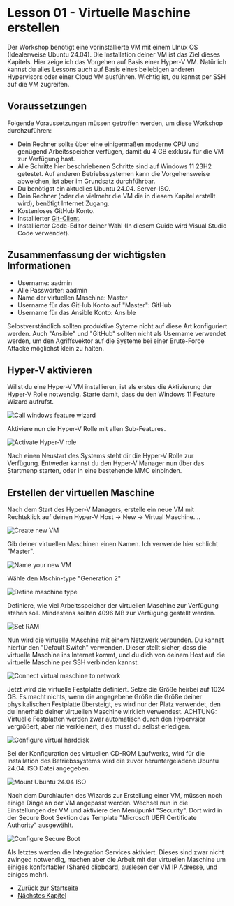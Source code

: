 # Lesson 01 - Virtuelle Maschine erstellen

Der Workshop benötigt eine vorinstallierte VM mit einem LInux OS (Idealerweise Ubuntu 24.04). Die Installation deiner VM ist das Ziel dieses Kapitels. Hier zeige ich das Vorgehen auf Basis einer Hyper-V VM. Natürlich kannst du alles Lessons auch auf Basis eines beliebigen anderen Hypervisors oder einer Cloud VM ausführen. Wichtig ist, du kannst per SSH auf die VM zugreifen.

## Voraussetzungen

Folgende Voraussetzungen müssen getroffen werden, um diese Workshop durchzuführen:

- Dein Rechner sollte über eine einigermaßen moderne CPU und genügend Arbeitsspeicher verfügen, damit du 4 GB exklusiv für die VM zur Verfügung hast. 
- Alle Schritte hier beschriebenen Schritte sind auf Windows 11 23H2 getestet. Auf anderen Betriebssystemen kann die Vorgehensweise abweichen, ist aber im Grundsatz durchführbar. 
- Du benötigst ein aktuelles Ubuntu 24.04. Server-ISO.
- Dein Rechner (oder die vielmehr die VM die in diesem Kapitel erstellt wird), benötigt Internet Zugang.
- Kostenloses GitHub Konto.
- Installierter [Git-Client](https://git-scm.com/downloads).
- Installierter Code-Editor deiner Wahl (In diesem Guide wird Visual Studio Code verwendet).

## Zusammenfassung der wichtigsten Informationen

- Username: aadmin
- Alle Passwörter: aadmin
- Name der virtuellen Maschine: Master
- Username für das GitHub Konto auf "Master": GitHub
- Username für das Ansible Konto: Ansible

Selbstverständlich sollten produktive Syteme nicht auf diese Art konfiguriert werden. Auch "Ansible" und "GitHub" sollten nicht als Username verwendet werden, um den Agriffsvektor auf die Systeme bei einer Brute-Force Attacke möglichst klein zu halten.

## Hyper-V aktivieren

Willst du eine Hyper-V VM installieren, ist als erstes die Aktivierung der Hyper-V Rolle notwendig. Starte damit, dass du den Windows 11 Feature Wizard aufrufst.

![Call windows feature wizard](Screenshot%202024-06-07%20115920.png)

Aktiviere nun die Hyper-V Rolle mit allen Sub-Features.

![Activate Hyper-V role](./Screenshot%202024-06-07%20120047.png)

Nach einen Neustart des Systems steht dir die Hyper-V Rolle zur Verfügung. Entweder kannst du den Hyper-V Manager nun über das Startmenp starten, oder in eine bestehende MMC einbinden.

## Erstellen der virtuellen Maschine

Nach dem Start des Hyper-V Managers, erstelle ein neue VM mit Rechtsklick auf deinen Hyper-V Host -> New -> Virtual Maschine....

![Create new VM](Screenshot%202024-06-07%20120144.png)

Gib deiner virtuellen Maschinen einen Namen. Ich verwende hier schlicht "Master".

![Name your new VM](Screenshot%202024-06-07%20121138.png)

Wähle den Mschin-type "Generation 2"

![Define maschine type](Screenshot%202024-06-07%20121204.png)

Definiere, wie viel Arbeitsspeicher der virtuellen Maschine zur Verfügung stehen soll. Mindestens sollten 4096 MB zur Verfügung gestellt werden.

![Set RAM](Screenshot%202024-06-07%20121221.png)

Nun wird die virtuelle MAschine mit einem Netzwerk verbunden. Du kannst hierfür den "Default Switch" verwenden. Dieser stellt sicher, dass die virtuelle Maschine ins Internet kommt, und du dich von deinem Host auf die virtuelle Maschine per SSH verbinden kannst.

![Connect virtual maschine to network](Screenshot%202024-06-07%20121239.png)

Jetzt wird die virtuelle Festplatte definiert. Setze die Größe heirbei auf 1024 GB. Es macht nichts, wenn die angegebene Größe die Größe deiner physikalischen Festplatte übersteigt, es wird nur der Platz verwendet, den du innerhalb deiner virtuellen Maschine wirklich verwendest. ACHTUNG: Virtuelle Festplatten werden zwar automatisch durch den Hypervsior vergrößert, aber nie verkleinert, dies musst du selbst erledigen.

![Configure virtual harddisk](Screenshot%202024-06-07%20121303.png)

Bei der Konfiguration des virtuellen CD-ROM Laufwerks, wird für die Installation des Betriebssystems wird die zuvor heruntergeladene Ubuntu 24.04. ISO Datei angegeben.

![Mount Ubuntu 24.04 ISO](Screenshot%202024-06-07%20121339.png)

Nach dem Durchlaufen des Wizards zur Erstellung einer VM, müssen noch einige Dinge an der VM angepasst werden. Wechsel nun in die Einstellungen der VM und aktiviere den Menüpunkt "Security". Dort wird in der Secure Boot Sektion das Template "Microsoft UEFI Certificate Authority" ausgewählt.

![Configure Secure Boot](Screenshot%202024-06-07%20121435.png)

Als letztes werden die Integration Services aktiviert. Dieses sind zwar nicht zwinged notwendig, machen aber die Arbeit mit der virtuellen Maschine um einiges konfortabler (Shared clipboard, auslesen der VM IP Adresse, und einiges mehr).

- [Zurück zur Startseite](./../README.md)
- [Nächstes Kapitel](../Lesson02-install_ubuntu_in_vm/Lesson02.md)
